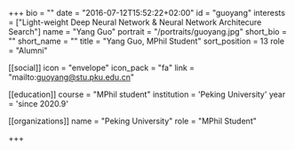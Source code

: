 +++
bio = ""
date = "2016-07-12T15:52:22+02:00"
id = "guoyang"
interests = ["Light-weight Deep Neural Network & Neural Network Architecure Search"]
name = "Yang Guo"
portrait = "/portraits/guoyang.jpg"
short_bio = ""
short_name = ""
title = "Yang Guo, MPhil Student"
sort_position = 13
role = "Alumni"

[[social]]
    icon = "envelope"
    icon_pack = "fa"
    link = "mailto:guoyang@stu.pku.edu.cn"

[[education]]
    course = "MPhil student"
    institution = 'Peking University'
    year = 'since 2020.9'

[[organizations]]
    name = "Peking University"
    role = "MPhil Student"

+++


